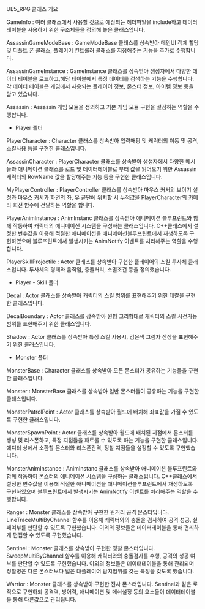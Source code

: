 UE5_RPG 클래스 개요





GameInfo : 여러 클래스에서 사용할 것으로 예상되는 헤더파일을 include하고 데이터테이블을 사용하기 위한 구조체들을 정의해 놓은 클래스입니다.

AssassinGameModeBase : GameModeBase 클래스를 상속받아 메인UI 객체 할당 및 디폴트 폰 클래스, 플레이어 컨트롤러 클래스를 지정해주는 기능을 추가로 수행합니다.

AssassinGameInstance : GameInstance 클래스를 상속받아 생성자에서 다양한 데이터 테이블을 로드하고,해당 테이블에서 특정 데이터를 검색하는 기능을 수행합니다. 각 데이터 테이블은 게임에서 사용되는 플레이어 정보, 몬스터 정보, 아이템 정보 등을 담고 있습니다.

Assassin : Assassin 게임 모듈을 정의하고 기본 게임 모듈 구현을 설정하는 역할을 수행합니다.






- Player 폴더

PlayerCharacter : Character 클래스를 상속받아 입력매핑 및 캐릭터의 이동 및 공격, 스킬사용 등을 구현한 클래스입니다.

AssassinCharacter : PlayerCharacter 클래스를 상속받아 생성자에서 다양한 메시들과 애니메이션 클래스를 로드 및 데이터테이블로 부터 값을 읽어오기 위한 Assassin캐릭터의 RowName 값을 할당해주는 기능 등을 구현한 클래스입니다.

MyPlayerController : PlayerController 클래스를 상속받아 마우스 커서의 보이기 설정과 마우스 커서가 화면의 좌, 우 끝단에 위치할 시 누적값을 PlayerCharacter의 카메라 회전 함수에 전달하는 역할을 합니다.

PlayerAnimInstance : AnimInstanc 클래스를 상속받아 애니메이션 블루프린트와 함께 작동하여 캐릭터의 애니메이션 시스템을 구성하는 클래스입니다. C++클래스에서 설정한 변수값을 이용해 적절한 애니메이션을 애니메이션블루프린트에서 재생하도록 구현하였으며 블루프린트에서 발생시키는 AnimNotify 이벤트를 처리해주는 역할을 수행합니다.

PlayerSkillProjectile : Actor 클래스를 상속받아 구현한 플레이어의 스킬 투사체 클래스입니다. 투사체의 형태와 움직임, 충돌처리, 소멸조건 등을 정의했습니다.






- Player - Skill 폴더

Decal : Actor 클래스를 상속받아 캐릭터의 스킬 범위를 표현해주기 위한 데칼을 구현한 클래스입니다.

DecalBoundary : Actor 클래스를 상속받아 원형 고리형태로 캐릭터의 스킬 시전가능 범위를 표현해주기 위한 클래스입니다.

Shadow : Actor 클래스를 상속받아 특정 스킬 사용시, 검은색 그림자 잔상을 표현해주기 위한 클래스입니다.







- Monster 폴더

MonsterBase : Character 클래스를 상속받아 모든 몬스터가 공유하는 기능들을 구현한 클래스입니다.

Monster : MonsterBase 클래스를 상속받아 일반 몬스터들이 공유하는 기능을 구현한 클래스입니다.

MonsterPatrolPoint : Actor 클래스를 상속받아 월드에 배치해 좌표값을 가질 수 있도록 구현한 클래스입니다.

MonsterSpawnPoint : Actor 클래스를 상속받아 월드에 배치된 지점에서 몬스터를 생성 및 리스폰하고, 특정 지점들을 패트롤 수 있도록 하는 기능을 구현한 클래스입니다. 에디터 상에서 소환할 몬스터와 리스폰간격, 정찰 지점들을 설정할 수 있도록 구현했습니다.

MonsterAnimInstance : AnimInstanc 클래스를 상속받아 애니메이션 블루프린트와 함께 작동하여 몬스터의 애니메이션 시스템을 구성하는 클래스입니다. C++클래스에서 설정한 변수값을 이용해 적절한 애니메이션을 애니메이션블루프린트에서 재생하도록 구현하였으며 블루프린트에서 발생시키는 AnimNotify 이벤트를 처리해주는 역할을 수행합니다.

Ranger : Monster 클래스를 상속받아 구현한 원거리 공격 몬스터입니다. LineTraceMultiByChannel 함수를 이용해 캐릭터와의 충돌을 검사하여 공격 성공, 실패여부를 판단할 수 있도록 구현했습니다. 이외의 정보들은 데이터테이블을 통해 편리하게 편집할 수 있도록 구현했습니다.

Sentinel : Monster 클래스를 상속받아 구현한 정찰 몬스터입니다. SweepMultiByChannel 함수를 이용해 캐릭터와의 충돌검사를 수행, 공격의 성공 여부를 판단할 수 있도록 구현했습니다. 이외의 정보들은 데이터테이블을 통해 관리되며 정찰병은 다른 몬스터보다 넓은 대플레이어 탐지범위를 갖는 특징을 갖도록 했습니다. 

Warrior : Monster 클래스를 상속받아 구현한 전사 몬스터입니다. Sentinel과 같은 로직으로 구현하되 공격력, 방어력, 애니메이션 및 메쉬설정 등의 요소들이 데이터테이블을 통해 다른값으로 관리됩니다.

